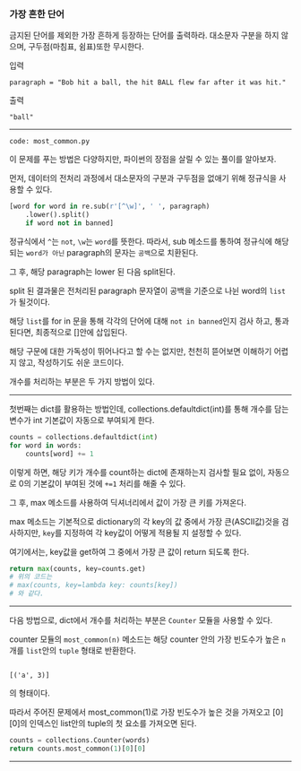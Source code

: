 ### 가장 흔한 단어

금지된 단어를 제외한 가장 흔하게 등장하는 단어를 출력하라. 대소문자 구분을 하지 않으며, 구두점(마침표, 쉼표)또한 무시한다.

입력

```
paragraph = "Bob hit a ball, the hit BALL flew far after it was hit."
```

출력

```
"ball"
```

---

```
code: most_common.py
```

이 문제를 푸는 방법은 다양하지만, 파이썬의 장점을 살릴 수 있는 풀이를 알아보자.

먼저, 데이터의 전처리 과정에서 대소문자의 구분과 구두점을 없애기 위해 정규식을 사용할 수 있다.

```python
[word for word in re.sub(r'[^\w]', ' ', paragraph)
    .lower().split()
    if word not in banned]
```

정규식에서 `^`는 `not`, `\w`는 `word`를 뜻한다. 따라서, sub 메소드를 통하여 정규식에 해당되는 `word가 아닌` paragraph의 문자는 `공백`으로 치환된다.

그 후, 해당 paragraph는 lower 된 다음 split된다.

split 된 결과물은 전처리된 paragraph 문자열이 공백을 기준으로 나뉜 word의 `list`가 될것이다.

해당 `list`를 for in 문을 통해 각각의 단어에 대해 `not in banned`인지 검사 하고, 통과된다면, 최종적으로 []안에 삽입된다.

해당 구문에 대한 가독성이 뛰어나다고 할 수는 없지만, 천천히 뜯어보면 이해하기 어렵지 않고, 작성하기도 쉬운 코드이다.

개수를 처리하는 부분은 두 가지 방법이 있다.

---

첫번째는 dict를 활용하는 방법인데, collections.defaultdict(int)를 통해 개수를 담는 변수가 int 기본값이 자동으로 부여되게 한다.

```python
counts = collections.defaultdict(int)
for word in words:
    counts[word] += 1
```

이렇게 하면, 해당 키가 개수를 count하는 dict에 존재하는지 검사할 필요 없이, 자동으로 0의 기본값이 부여된 것에 `+=1` 처리를 해줄 수 있다.

그 후, max 메소드를 사용하여 딕셔너리에서 값이 가장 큰 키를 가져온다.

max 메소드는 기본적으로 dictionary의 각 key의 값 중에서 가장 큰(ASCII값)것을 검사하지만, `key`를 지정하여 각 key값이 어떻게 적용될 지 설정할 수 있다.

여기에서는, key값을 get하여 그 중에서 가장 큰 값이 return 되도록 한다.

```python
return max(counts, key=counts.get)
# 위의 코드는
# max(counts, key=lambda key: counts[key])
# 와 같다.

```

---

다음 방법으로, dict에서 개수를 처리하는 부분은 `Counter` 모듈을 사용할 수 있다.

counter 모듈의 `most_common(n)` 메소드는 해당 counter 안의 가장 빈도수가 높은 `n`개를 `list`안의 `tuple` 형태로 반환한다.

```

[('a', 3)]

```

의 형태이다.

따라서 주어진 문제에서 most_common(1)로 가장 빈도수가 높은 것을 가져오고 [0][0]의 인덱스인 list안의 tuple의 첫 요소를 가져오면 된다.

```python
counts = collections.Counter(words)
return counts.most_common(1)[0][0]
```

---
